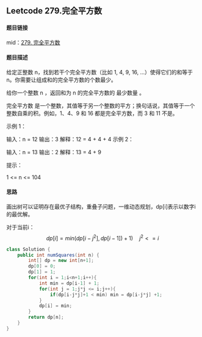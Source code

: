 ## Leetcode 279.完全平方数

#### 题目链接

mid：[279. 完全平方数](https://leetcode-cn.com/problems/perfect-squares/)

#### 题目描述

给定正整数 n，找到若干个完全平方数（比如 1, 4, 9, 16, ...）使得它们的和等于 n。你需要让组成和的完全平方数的个数最少。

给你一个整数 n ，返回和为 n 的完全平方数的 最少数量 。

完全平方数 是一个整数，其值等于另一个整数的平方；换句话说，其值等于一个整数自乘的积。例如，1、4、9 和 16 都是完全平方数，而 3 和 11 不是。

 

示例 1：

输入：n = 12
输出：3 
解释：12 = 4 + 4 + 4
示例 2：

输入：n = 13
输出：2
解释：13 = 4 + 9

提示：

1 <= n <= 104

#### 思路

画出树可以证明存在最优子结构，重叠子问题，一维动态规划，dp[i]表示以数字i的最优解。

对于当前i：
$$
dp[i] = min(dp[i-j^2], dp[i-1]) + 1) \quad j^2<= i
$$

```java
class Solution {
    public int numSquares(int n) {
        int[] dp = new int[n+1];
        dp[0] = 0;
        dp[1] = 1;
        for(int i = 1;i<n+1;i++){
            int min = dp[i-1] + 1;
            for(int j = 1;j*j <= i;j++){
                if(dp[i-j*j]+1 < min) min = dp[i-j*j] +1;
            }
            dp[i] = min;
        }
        return dp[n];
    }
}
```



